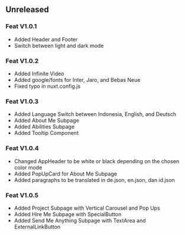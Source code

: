 ## Unreleased

### Feat V1.0.1
- Added Header and Footer
- Switch between light and dark mode

### Feat V1.0.2
- Added Infinite Video 
- Added google/fonts for Inter, Jaro, and Bebas Neue
- Fixed typo in nuxt.config.js

### Feat V1.0.3
- Added Language Switch between Indonesia, English, and Deutsch 
- Added About Me Subpage
- Added Abilities Subpage
- Added Tooltip Component

### Feat V1.0.4
- Changed AppHeader to be white or black depending on the chosen color mode
- Added PopUpCard for About Me Subpage
- Added paragraphs to be translated in de.json, en.json, dan id.json 

### Feat V1.0.5
- Added Project Subpage with Vertical Carousel and Pop Ups
- Added Hire Me Subpage with SpecialButton
- Added Send Me Anything Subpage with TextArea and ExternalLinkButton




